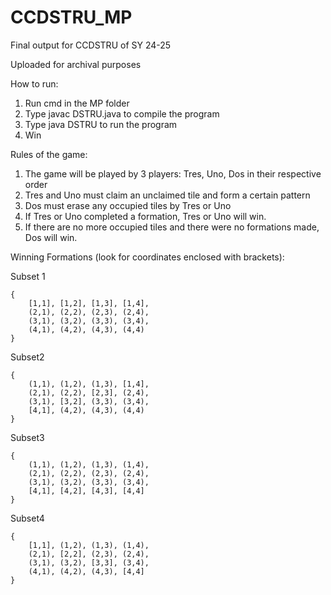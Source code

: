 # CCDSTRU_MP
Final output for CCDSTRU of SY 24-25

Uploaded for archival purposes

How to run:
  1. Run cmd in the MP folder
  2. Type javac DSTRU.java to compile the program
  3. Type java DSTRU to run the program
  4. Win

Rules of the game:
  1. The game will be played by 3 players: Tres, Uno, Dos in their respective order
  2. Tres and Uno must claim an unclaimed tile and form a certain pattern
  3. Dos must erase any occupied tiles by Tres or Uno
  4. If Tres or Uno completed a formation, Tres or Uno will win.
  5. If there are no more occupied tiles and there were no formations made, Dos will win.

Winning Formations (look for coordinates enclosed with brackets):

Subset 1
```
{
    [1,1], [1,2], [1,3], [1,4],
    (2,1), (2,2), (2,3), (2,4),
    (3,1), (3,2), (3,3), (3,4),
    (4,1), (4,2), (4,3), (4,4)
}
```

Subset2
```
{
    (1,1), (1,2), (1,3), [1,4],
    (2,1), (2,2), [2,3], (2,4),
    (3,1), [3,2], (3,3), (3,4),
    [4,1], (4,2), (4,3), (4,4)
}
```

Subset3
```
{
    (1,1), (1,2), (1,3), (1,4),
    (2,1), (2,2), (2,3), (2,4),
    (3,1), (3,2), (3,3), (3,4),
    [4,1], [4,2], [4,3], [4,4]
}
```

Subset4
```
{
    [1,1], (1,2), (1,3), (1,4),
    (2,1), [2,2], (2,3), (2,4),
    (3,1), (3,2), [3,3], (3,4),
    (4,1), (4,2), (4,3), [4,4]
}
```
